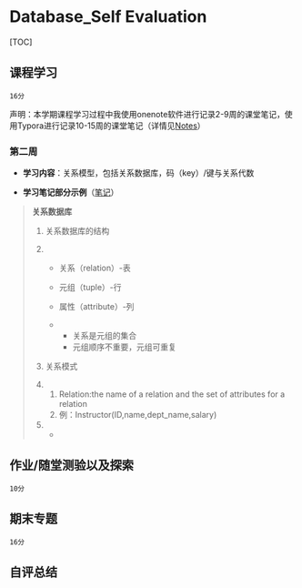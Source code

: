 # Database_Self Evaluation

[TOC]



## 课程学习

`16分`

声明：本学期课程学习过程中我使用onenote软件进行记录2-9周的课堂笔记，使用Typora进行记录10-15周的课堂笔记（详情见[Notes]()）

### 第二周

- **学习内容**：关系模型，包括关系数据库，码（key）/键与关系代数

- **学习笔记部分示例**（[笔记]()）

> **关系数据库**
>
> 1. 关系数据库的结构
>
> 2. - 关系（relation）-表
>
>    - 元组（tuple）-行
>
>    - 属性（attribute）-列
>
>    - - 关系是元组的集合
>      - 元组顺序不重要，元组可重复
>
> 3. 关系模式
>
> 4. 1. Relation:the name of a relation and the set of  attributes for a relation
>    2. 例：Instructor(ID,name,dept_name,salary)
>
> 5. - 

## 作业/随堂测验以及探索

`10分`



## 期末专题

`16分`

## 自评总结
